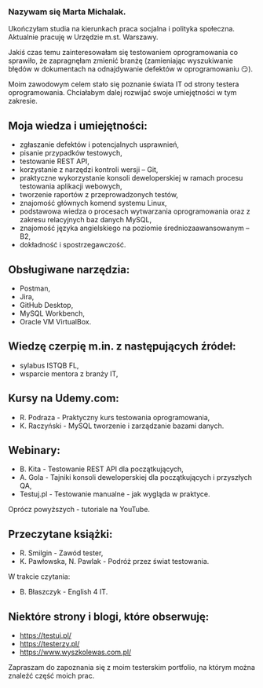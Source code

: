 ### Nazywam się Marta Michalak. 

Ukończyłam studia na kierunkach praca socjalna i polityka społeczna. Aktualnie pracuję w Urzędzie m.st. Warszawy. 

Jakiś czas temu zainteresowałam się testowaniem oprogramowania co sprawiło, że zapragnęłam zmienić branżę (zamieniając wyszukiwanie błędów w dokumentach na odnajdywanie defektów w oprogramowaniu :smirk:).

Moim zawodowym celem stało się poznanie świata IT od strony testera oprogramowania. Chciałabym dalej rozwijać swoje umiejętności w tym zakresie.

## Moja wiedza i umiejętności:
- zgłaszanie defektów i potencjalnych usprawnień,
- pisanie przypadków testowych,
- testowanie REST API,
- korzystanie z narzędzi kontroli wersji – Git,
- praktyczne wykorzystanie konsoli deweloperskiej w ramach procesu testowania aplikacji webowych,
- tworzenie raportów z przeprowadzonych testów,
- znajomość głównych komend systemu Linux,
- podstawowa wiedza o procesach wytwarzania oprogramowania oraz z zakresu relacyjnych baz danych MySQL,
- znajomość języka angielskiego na poziomie średniozaawansowanym – B2,
- dokładność i spostrzegawczość.

## Obsługiwane narzędzia:
- Postman,
- Jira,
- GitHub Desktop,
- MySQL Workbench,
- Oracle VM VirtualBox.

## Wiedzę czerpię m.in. z następujących źródeł:
- sylabus ISTQB FL,
- wsparcie mentora z branży IT,

## Kursy na Udemy.com:
- R. Podraza - Praktyczny kurs testowania oprogramowania,
- K. Raczyński - MySQL tworzenie i zarządzanie bazami danych.

## Webinary:
- B. Kita - Testowanie REST API dla początkujących,
- A. Gola - Tajniki konsoli deweloperskiej dla początkujących i przyszłych QA,
- Testuj.pl - Testowanie manualne - jak wygląda w praktyce.

Oprócz powyższych - tutoriale na YouTube. 

## Przeczytane książki:
- R. Smilgin - Zawód tester,
- K. Pawłowska, N. Pawlak - Podróż przez świat testowania.

W trakcie czytania:
- B. Błaszczyk - English 4 IT.

## Niektóre strony i blogi, które obserwuję:
- https://testuj.pl/
- https://testerzy.pl/
- https://www.wyszkolewas.com.pl/


Zapraszam do zapoznania się z moim testerskim portfolio, na którym można znaleźć część moich prac.
